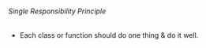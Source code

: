<StandardTab choosen="maintainability" />

<div class="my-4"></div>

<div class="flex items-end space-x-5">
  <h6>Single Responsibility Principle</h6>
</div>

<div class="h-96 overflow-y-auto my-4">

  - Each class or function should do one thing & do it well.
</div>

<!--
Time: 17:00

- sebagai contoh kita akan terapkan 1 hal saja yaitu Single Responsibility Principle
- setiap fungsi tanggung jawabnya singkat (1) dan jelas
- sehingga harapannya jika tidak ada kesesuaian dengan task dan ekspektasi maka bisa terdetect
- ilustrasi generalis dan specialist
-->